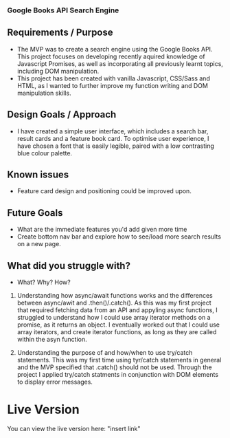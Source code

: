 ### Google Books API Search Engine

## Requirements / Purpose

-   The MVP was to create a search engine using the Google Books API. This project focuses on developing recently aquired knowledge of Javascript Promises, as well as incorporating all previously learnt topics, including DOM manipulation.
-   This project has been created with vanilla Javascript, CSS/Sass and HTML, as I wanted to further improve my function writing and DOM manipulation skills.

## Design Goals / Approach

-   I have created a simple user interface, which includes a search bar, result cards and a feature book card. To optimise user experience, I have chosen a font that is easily legible, paired with a low contrasting blue colour palette.

## Known issues

-   Feature card design and positioning could be improved upon.

## Future Goals

-   What are the immediate features you'd add given more time
-   Create bottom nav bar and explore how to see/load more search results on a new page.

## What did you struggle with?

-   What? Why? How?

1. Understanding how async/await functions works and the differences between async/awit and .then()/.catch(). As this was my first project that required fetching data from an API and appyling async functions, I struggled to understand how I could use array iterator methods on a promise, as it returns an object. I eventually worked out that I could use array iterators, and create iterator functions, as long as they are called within the asyn function.

2. Understanding the purpose of and how/when to use try/catch statements. This was my first time using tyr/catch statements in general and the MVP specified that .catch() should not be used. Through the project I applied try/catch statments in conjunction with DOM elements to display error messages.

# Live Version

You can view the live version here: "insert link"
